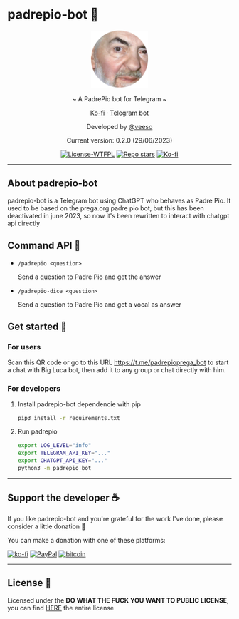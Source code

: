 # padrepio-bot 👼

<p align="center">
  <img src="/assets/padrepio.png" width="128" height="128" />
</p>

<p align="center">~ A PadrePio bot for Telegram ~</p>
<p align="center">
  <a href="https://ko-fi.com/veeso" target="_blank">Ko-fi</a>
  ·
  <a href="https://t.me/padrepioprega_bot" target="_blank">Telegram bot</a>
</p>

<p align="center">Developed by <a href="https://veeso.github.io/" target="_blank">@veeso</a></p>
<p align="center">Current version: 0.2.0 (29/06/2023)</p>

<p align="center">
  <a href="http://www.wtfpl.net/about/"
    ><img
      src="https://img.shields.io/badge/License-WTFPL-blue.svg"
      alt="License-WTFPL"
  /></a>
  <a href="https://github.com/veeso/padrepio-bot/stargazers"
    ><img
      src="https://img.shields.io/github/stars/veeso/padrepio-bot.svg"
      alt="Repo stars"
  /></a>
  <a href="https://ko-fi.com/veeso">
    <img
      src="https://img.shields.io/badge/donate-ko--fi-red"
      alt="Ko-fi"
  /></a>
</p>

---

## About padrepio-bot

padrepio-bot is a Telegram bot using ChatGPT who behaves as Padre Pio.
It used to be based on the prega.org padre pio bot, but this has been deactivated in june 2023, so now it's been rewritten to interact with chatgpt api directly

## Command API 🐷

- `/padrepio <question>`

    Send a question to Padre Pio and get the answer

- `/padrepio-dice <question>`

    Send a question to Padre Pio and get a vocal as answer

## Get started 🚀

### For users

Scan this QR code or go to this URL <https://t.me/padrepioprega_bot> to start a chat with Big Luca bot, then add it to any group or chat directly with him.

### For developers

1. Install padrepio-bot dependencie with pip

    ```sh
    pip3 install -r requirements.txt
    ```

2. Run padrepio

    ```sh
    export LOG_LEVEL="info"
    export TELEGRAM_API_KEY="..."
    export CHATGPT_API_KEY="..."
    python3 -m padrepio_bot
    ```

---

## Support the developer ☕

If you like padrepio-bot and you're grateful for the work I've done, please consider a little donation 🥳

You can make a donation with one of these platforms:

[![ko-fi](https://img.shields.io/badge/Ko--fi-F16061?style=for-the-badge&logo=ko-fi&logoColor=white)](https://ko-fi.com/veeso)
[![PayPal](https://img.shields.io/badge/PayPal-00457C?style=for-the-badge&logo=paypal&logoColor=white)](https://www.paypal.me/chrisintin)
[![bitcoin](https://img.shields.io/badge/Bitcoin-ff9416?style=for-the-badge&logo=bitcoin&logoColor=white)](https://btc.com/bc1qvlmykjn7htz0vuprmjrlkwtv9m9pan6kylsr8w)

---

## License 📜

Licensed under the **DO WHAT THE FUCK YOU WANT TO PUBLIC LICENSE**, you can find [HERE](LICENSE) the entire license
